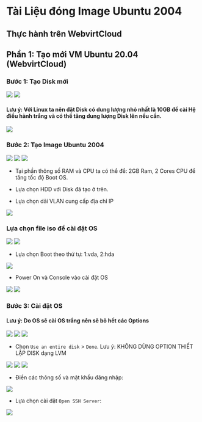 # Tài Liệu đóng Image Ubuntu 2004

## Thực hành trên WebvirtCloud

## Phần 1: Tạo mới VM Ubuntu 20.04 (WebvirtCloud)

### Bước 1: Tạo Disk mới

<img src="https://imgur.com/IZeTWld.png">

<img src="https://imgur.com/vBMt1mC.png">

#### Lưu ý: Với Linux ta nên đặt Disk có dung lượng nhỏ nhất là 10GB để cài Hệ điều hành trắng và có thể tăng dung lượng Disk lên nếu cần.

<img src="https://imgur.com/CctwvP4.png">

### Bước 2: Tạo Image Ubuntu 2004

<img src="https://imgur.com/SmVQrsm.png">

<img src="https://imgur.com/1wIyv5d.png">

<img src="https://imgur.com/DCKb9UE.png">

- Tại phần thông số RAM và CPU ta có thể để: 2GB Ram, 2 Cores CPU để tăng tốc độ Boot OS.

- Lựa chọn HDD với Disk đã tạo ở trên.

- Lựa chọn dải VLAN cung cấp địa chỉ IP

<img src="https://imgur.com/zS5rbSR.png">

### Lựa chọn file iso để cài đặt OS

<img src="https://imgur.com/b13WryY.png">

<img src="https://imgur.com/I45A5wH.png">

- Lựa chọn Boot theo thứ tự: 1:vda, 2:hda

<img src="https://imgur.com/ujEbyQd.png">

- Power On và Console vào cài đặt OS

<img src="https://imgur.com/Am4rTdm.png">

<img src="https://imgur.com/3YkMkDT.png">


### Bước 3: Cài đặt OS

#### Lưu ý: Do OS sẽ cài OS trắng nên sẽ bỏ hết các Options

<img src="https://imgur.com/4ZvH7Hg.png">

<img src="https://imgur.com/ocb6wi7.png">

<img src="https://imgur.com/oKoeSc8.png">

- Chọn `Use an entire disk` > `Done`. Lưu ý: KHÔNG DÙNG OPTION THIẾT LẬP DISK dạng LVM

<img src="https://imgur.com/onZ676t.png">

<img src="https://imgur.com/5nNakpR.png">

<img src="https://imgur.com/g7vKNdG.png">

- Điền các thông số và mật khẩu đăng nhập:

<img src="https://imgur.com/ww0zB0C.png">

- Lựa chọn cài đặt `Open SSH Server`:

<img src="https://imgur.com/uYDuSjv.png">